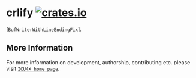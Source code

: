 # crlify [![crates.io](https://img.shields.io/crates/v/crlify)](https://crates.io/crates/crlify)

<!-- cargo-rdme start -->

[`BufWriterWithLineEndingFix`].

<!-- cargo-rdme end -->

## More Information

For more information on development, authorship, contributing etc. please visit [`ICU4X home page`](https://github.com/unicode-org/icu4x).
